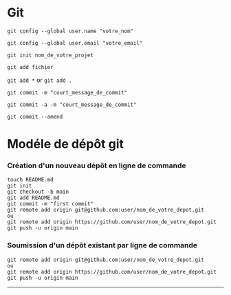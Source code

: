 # Git

`git config --global user.name "votre_nom"`

`git config --global user.email "votre_email"`

`git init nom_de_votre_projet`

`git add fichier`

`git add *` or `git add .`

`git commit -m "court_message_de_commit"`

`git commit -a -m "court_message_de_commit"`

`git commit --amend`


# Modéle de dépôt git

### Création d'un nouveau dépôt en ligne de commande

```
touch README.md
git init
git checkout -b main
git add README.md
git commit -m "first commit"
git remote add origin git@github.com:user/nom_de_votre_depot.git
ou
git remote add origin https://github.com/user/nom_de_votre_depot.git
git push -u origin main
```

### Soumission d'un dépôt existant par ligne de commande

```
git remote add origin git@github.com:user/nom_de_votre_depot.git
ou
git remote add origin https://github.com/user/nom_de_votre_depot.git
git push -u origin main
```

---

